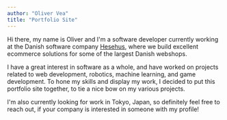 ```yaml
---
author: "Oliver Vea"
title: "Portfolio Site"
---
```


Hi there, my name is Oliver and I'm a software developer currently working at the Danish software company [Hesehus](https://www.hesehus.com/), where we build excellent ecommerce solutions for some of the largest Danish webshops.

I have a great interest in software as a whole, and have worked on projects related to web development, robotics, machine learning, and game development. To hone my skills and display my work, I decided to put this portfolio site together, to tie a nice bow on my various projects.

I'm also currently looking for work in Tokyo, Japan, so definitely feel free to reach out, if your company is interested in someone with my profile!
